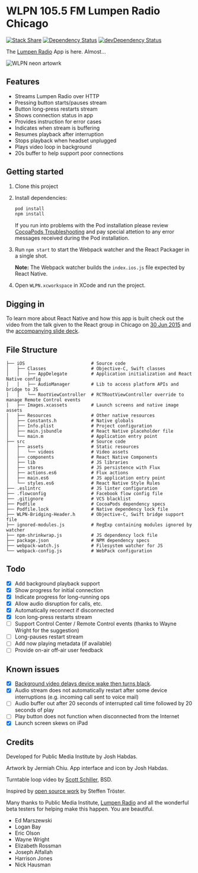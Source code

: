# WLPN 105.5 FM Lumpen Radio Chicago

[![Stack Share](http://img.shields.io/badge/tech-stack-0690fa.svg?style=flat)](http://stackshare.io/jhabdas/lumpen-radio)
[![Dependency Status](https://david-dm.org/jhabdas/lumpen-radio.svg)](https://david-dm.org/jhabdas/lumpen-radio)
[![devDependency Status](https://david-dm.org/jhabdas/lumpen-radio/dev-status.svg)](https://david-dm.org/jhabdas/lumpen-radio#info=devDependencies)

The [Lumpen Radio](http://lumpenradio.com) App is here. Almost...

![WLPN neon artowrk](https://github.com/jhabdas/lumpen-radio/blob/master/photo-original.jpg)

## Features

- Streams Lumpen Radio over HTTP
- Pressing button starts/pauses stream
- Button long-press restarts stream
- Shows connection status in app
- Provides instruction for error cases
- Indicates when stream is buffering
- Resumes playback after interruption
- Stops playback when headset unplugged
- Plays video loop in background
- 20s buffer to help support poor connections

## Getting started

1. Clone this project
2. Install dependencies:

    ```sh
    pod install
    npm install
    ```

    If you run into problems with the Pod installation please review [CocoaPods Troubleshooting](https://guides.cocoapods.org/using/troubleshooting.html) and pay special attetion to any error messages received during the Pod installation.

3. Run `npm start` to start the Webpack watcher and the React Packager in a single shot.

   **Note:** The Webpack watcher builds the `index.ios.js` file expected by React Native.

4. Open `WLPN.xcworkspace` in XCode and run the project.

## Digging in

To learn more about React Native and how this app is built check out the video from the talk given to the React group in Chicago on [30 Jun 2015](http://www.meetup.com/React-Chicago/events/222510246/) and the [accompanying slide deck](https://slides.com/jhabdas/streaming-audio-react-native).

## File Structure

    ├── iOS                         # Source code
    │   ├── Classes                 # Objective-C, Swift classes
    │   │   ├── AppDelegate         # Application initialization and React Native config
    │   │   ├── AudioManager        # Lib to access platform APIs and bridge to JS
    │   │   └── RootViewController  # RCTRootViewController override to manage Remote Control events
    │   ├── Images.xcassets         # Launch screens and native image assets
    │   ├── Resources               # Other native resources
    │   ├── Constants.h             # Native globals
    │   ├── Info.plist              # Project configuration
    │   ├── main.jsbundle           # React Native placeholder file
    │   └── main.m                  # Application entry point
    ├── src                         # Source code
    │   ├── assets                  # Static resources
    │   │   └── videos              # Video assets
    │   ├── components              # React Native Components
    │   ├── lib                     # JS libraries
    │   ├── stores                  # JS persistence with Flux
    │   ├── actions.es6             # Flux actions
    │   ├── main.es6                # JS application entry point
    │   └── styles.es6              # React Native Style Rules
    ├── .eslintrc                   # JS linter configuration
    ├── .flowconfig                 # Facebook flow config file
    ├── .gitignore                  # VCS blacklist
    ├── Podfile                     # CocoaPods dependency specs
    ├── Podfile.lock                # Native dependency lock file
    ├── WLPN-Bridging-Header.h      # Objective-C, Swift bridge support file
    ├── ignored-modules.js          # RegExp containing modules ignored by watcher
    ├── npm-shrinkwrap.js           # JS dependency lock file
    ├── package.json                # NPM dependency specs
    ├── webpack-watch.js            # Filesystem watcher for JS
    └── webpack-config.js           # WebPack configuration

## Todo

- [x] Add background playback support
- [x] Show progress for initial connection
- [x] Indicate progress for long-running ops
- [x] Allow audio disruption for calls, etc.
- [x] Automatically reconnect if disconnected
- [x] Icon long-press restarts stream
- [ ] Support Control Center / Remote Control events (thanks to Wayne Wright for the suggestion)
- [ ] Long-pauses restart stream
- [ ] Add now playing metadata (if available)
- [ ] Provide on-air off-air user feedback

## Known issues

- [x] [Background video delays device wake then turns black](https://github.com/brentvatne/react-native-video/issues/44).
- [x] Audio stream does not automatically restart after some device interruptions (e.g. incoming call sent to voice mail)
- [ ] Audio buffer out after 20 seconds of interrupted call time followed by 20 seconds of play
- [ ] Play button does not function when disconnected from the Internet
- [x] Launch screen skews on iPad

## Credits

Developed for Public Media Institute by Josh Habdas.

Artwork by Jermiah Chiu.
App interface and icon by Josh Habdas.

Turntable loop video by [Scott Schiller](http://www.scottschiller.com/), BSD.

Inspired by [open source work](https://github.com/stetro/domradio-ios/) by Steffen Tröster.

Many thanks to Public Media Institute, [Lumpen Radio](http://www.lumpenradio.com) and all the wonderful beta testers for helping make this happen. You are beautiful.

- Ed Marszewski
- Logan Bay
- Eric Olson
- Wayne Wright
- Elizabeth Rossman
- Joseph Alfallah
- Harrison Jones
- Nick Hausman
